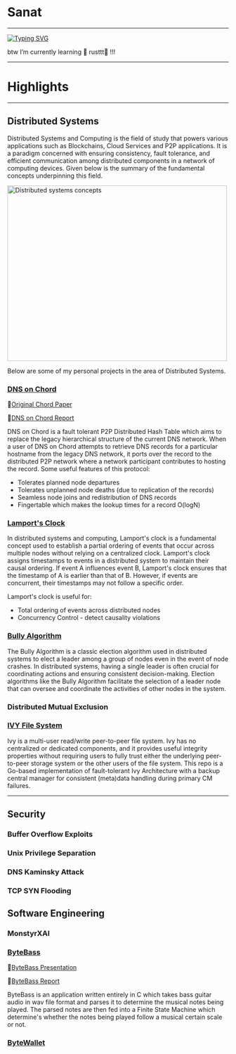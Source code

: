   # Sanat
---
[![Typing SVG](https://readme-typing-svg.demolab.com?font=VT323&size=40&duration=2000&multiline=true&repeat=false&random=false&width=510&height=150&lines=Software+Engineer;Distributed+Systems+%7C+Blockchain;Cyber+Security)](https://git.io/typing-svg)

btw I’m currently learning 🌱 rusttt🦀 !!!

---
# Highlights
---
## Distributed Systems
Distributed Systems and Computing is the field of study that powers various applications such as Blockchains, Cloud Services and P2P applications. It is a paradigm concerned with ensuring consistency, fault tolerance, and efficient communication among distributed components in a network of computing devices. Given below is the summary of the fundamental concepts underpinning this field.  

<img src="https://github.com/s4nat/s4nat/assets/65476084/7182d41a-e841-4daa-8b7b-685fba7f8e10" alt="Distributed systems concepts" width="500" height="400">

Below are some of my personal projects in the area of Distributed Systems.

### [DNS on Chord](https://github.com/s4nat/dns-chord)
📑[Original Chord Paper](https://example.com/path/to/your/file.pdf)

📑[DNS on Chord Report](https://github.com/s4nat/s4nat/files/15230838/50_041_Distributed_Systems_Project.pdf)

DNS on Chord is a fault tolerant P2P Distributed Hash Table which aims to replace the legacy hierarchical structure of the current DNS network. When a user of DNS on Chord attempts to retrieve DNS records for a particular hostname from the legacy DNS network, it ports over the record to the distributed P2P network where a network participant contributes to hosting the record.
Some useful features of this protocol:
- Tolerates planned node departures
- Tolerates unplanned node deaths (due to replication of the records)
- Seamless node joins and redistribution of DNS records
- Fingertable which makes the lookup times for a record O(logN)


### [Lamport's Clock](https://github.com/s4nat/lamport-clocks)

In distributed systems and computing, Lamport's clock is a fundamental concept used to establish a partial ordering of events that occur across multiple nodes without relying on a centralized clock. Lamport's clock assigns timestamps to events in a distributed system to maintain their causal ordering. If event A influences event B, Lamport's clock ensures that the timestamp of A is earlier than that of B. However, if events are concurrent, their timestamps may not follow a specific order.

Lamport's clock is useful for:

- Total ordering of events across distributed nodes
- Concurrency Control - detect causality violations

### [Bully Algorithm](https://github.com/s4nat/Bully-Algo)
The Bully Algorithm is a classic election algorithm used in distributed systems to elect a leader among a group of nodes even in the event of node crashes. In distributed systems, having a single leader is often crucial for coordinating actions and ensuring consistent decision-making. Election algorithms like the Bully Algorithm facilitate the selection of a leader node that can oversee and coordinate the activities of other nodes in the system.

### Distributed Mutual Exclusion


### [IVY File System](https://github.com/s4nat/ivy)
Ivy is a multi-user read/write peer-to-peer file system. Ivy has no centralized or dedicated components, and it provides useful integrity properties without requiring users to fully trust either the underlying peer-to-peer storage system or the other users of the file system. This repo is a Go-based implementation of fault-tolerant Ivy Architecture with a backup central manager for consistent (meta)data handling during primary CM failures.

---
## Security
### Buffer Overflow Exploits
### Unix Privilege Separation 
### DNS Kaminsky Attack
### TCP SYN Flooding
### 

## Software Engineering
### MonstyrXAI 
### [ByteBass](https://github.com/s4nat/bytebass)

📑[ByteBass Presentation](https://github.com/s4nat/s4nat/files/15236518/ByteBass.pdf)

📑[ByteBass Report](https://github.com/s4nat/s4nat/files/15236529/PLC.Report.pdf)

ByteBass is an application written entirely in C which takes bass guitar audio in wav file format and parses it to determine the musical notes being played. The parsed notes are then fed into a Finite State Machine which determine's whether the notes being played follow a musical certain scale or not.

### [ByteWallet](https://github.com/s4nat/digitalWallet)


<!--
**s4nat/s4nat** is a ✨ _special_ ✨ repository because its `README.md` (this file) appears on your GitHub profile.

Here are some ideas to get you started:

- 🔭 I’m currently working on ...
- 🌱 I’m currently learning ...
- 👯 I’m looking to collaborate on ...
- 🤔 I’m looking for help with ...
- 💬 Ask me about ...
- 📫 How to reach me: ...
- 😄 Pronouns: ...
- ⚡ Fun fact: ...
-->
